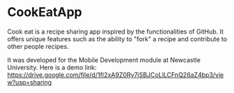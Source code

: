 # CookEatApp
Cook eat is a recipe sharing app inspired by the functionalities of GitHub. It offers unique features such as the ability to "fork" a recipe and contribute to other people
recipes.

It was developed for the Mobile Development module at Newcastle University.
Here is a demo link: https://drive.google.com/file/d/1fI2xA9Z0Ry7jSBJCoLlLCFnQ26aZ4bp3/view?usp=sharing
